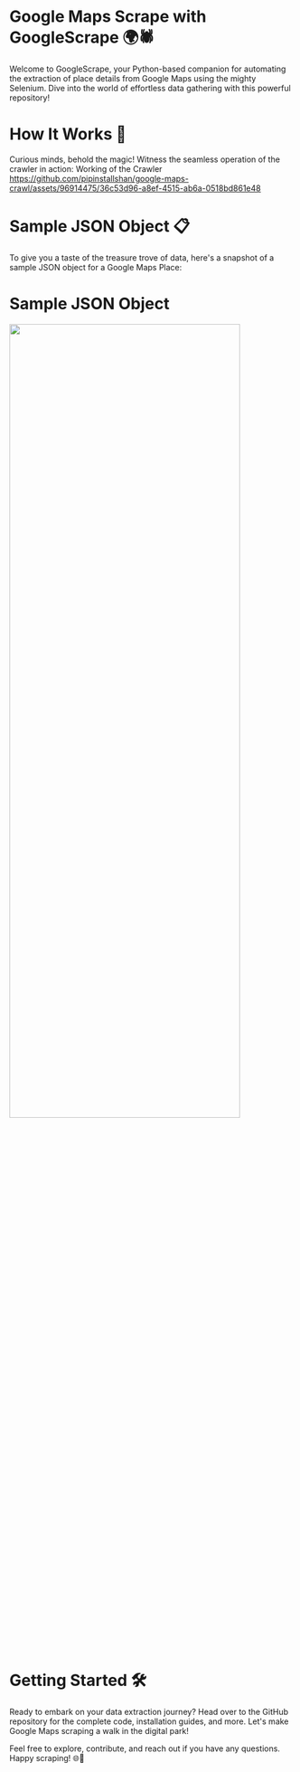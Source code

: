 # Google Maps Scrape with GoogleScrape 🌍🕷️
Welcome to GoogleScrape, your Python-based companion for automating the extraction of place details from Google Maps using the mighty Selenium. Dive into the world of effortless data gathering with this powerful repository!

# How It Works 🚀
Curious minds, behold the magic! Witness the seamless operation of the crawler in action: Working of the Crawler <br/>
https://github.com/pipinstallshan/google-maps-crawl/assets/96914475/36c53d96-a8ef-4515-ab6a-0518bd861e48

# Sample JSON Object 📋
To give you a taste of the treasure trove of data, here's a snapshot of a sample JSON object for a Google Maps Place:

# Sample JSON Object <br/>
<img style="width:90%; height:60%;" src="https://i.ibb.co/L1n9cZC/temp-Google-Serp-v2-json.png" />

# Getting Started 🛠️
Ready to embark on your data extraction journey? Head over to the GitHub repository for the complete code, installation guides, and more. Let's make Google Maps scraping a walk in the digital park!

Feel free to explore, contribute, and reach out if you have any questions. Happy scraping! 🌐🤖
